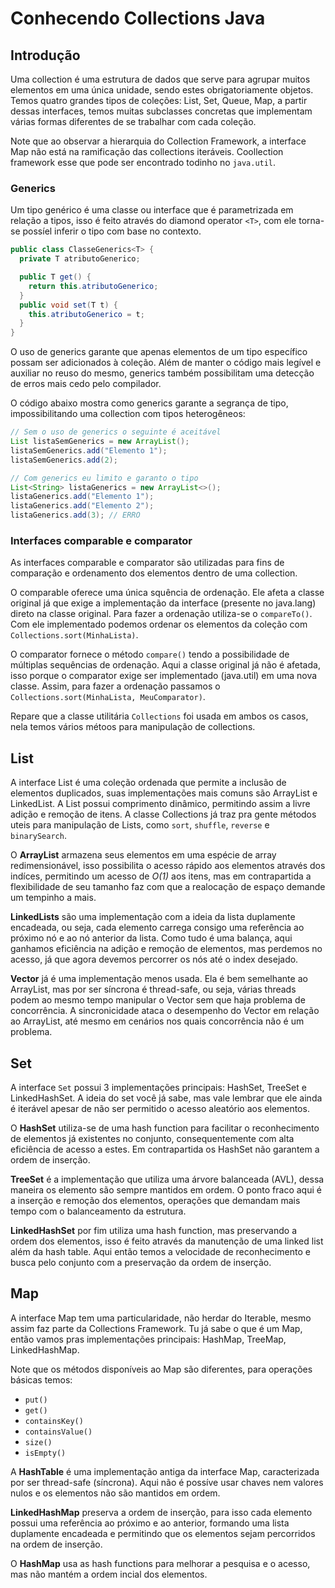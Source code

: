 # Conhecendo Collections Java

## Introdução

Uma collection é uma estrutura de dados que serve para agrupar muitos elementos em uma única unidade, sendo estes obrigatoriamente objetos. Temos quatro grandes tipos de coleções: List, Set, Queue, Map, a partir dessas interfaces, temos muitas subclasses concretas que implementam várias formas diferentes de se trabalhar com cada coleção.

Note que ao observar a hierarquia do Collection Framework, a interface Map não está na ramificação das collections iteráveis. Coollection framework esse que pode ser encontrado todinho no `java.util`.

### Generics

Um tipo genérico é uma classe ou interface que é parametrizada em relação a tipos, isso é feito através do diamond operator `<T>`, com ele torna-se possíel inferir o tipo com base no contexto.
```java
public class ClasseGenerics<T> {
  private T atributoGenerico;

  public T get() {
    return this.atributoGenerico;
  }
  public void set(T t) {
    this.atributoGenerico = t;
  }
}
```

O uso de generics garante que apenas elementos de um tipo específico possam ser adicionados à coleção. Além de manter o código mais legível e auxiliar no reuso do mesmo, generics também possibilitam uma detecção de erros mais cedo pelo compilador.

O código abaixo mostra como generics garante a segrança de tipo, impossibilitando uma collection com tipos heterogêneos:
```java
// Sem o uso de generics o seguinte é aceitável
List listaSemGenerics = new ArrayList();
listaSemGenerics.add("Elemento 1");
listaSemGenerics.add(2);

// Com generics eu limito e garanto o tipo
List<String> listaGenerics = new ArrayList<>();
listaGenerics.add("Elemento 1");
listaGenerics.add("Elemento 2");
listaGenerics.add(3); // ERRO
```

### Interfaces comparable e comparator

As interfaces comparable e comparator são utilizadas para fins de comparação e ordenamento dos elementos dentro de uma collection.

O comparable oferece uma única squência de ordenação. Ele afeta a classe original já que exige a implementação da interface (presente no java.lang) direto na classe original. Para fazer a ordenação utiliza-se o `compareTo()`. Com ele implementado podemos ordenar os elementos da coleção com `Collections.sort(MinhaLista)`.

O comparator fornece o método `compare()` tendo a possibilidade de múltiplas sequências de ordenação. Aqui a classe original já não é afetada, isso porque o comparator exige ser implementado (java.util) em uma nova classe. Assim, para fazer a ordenação passamos o `Collections.sort(MinhaLista, MeuComparator)`.

Repare que a classe utilitária `Collections` foi usada em ambos os casos, nela temos vários métoos para manipulação de collections.

## List

A interface List é uma coleção ordenada que permite a inclusão de elementos duplicados, suas implementações mais comuns são ArrayList e LinkedList. A List possui comprimento dinâmico, permitindo assim a livre adição e remoção de itens. A classe Collections já traz pra gente métodos uteis para manipulação de Lists, como `sort`, `shuffle`, `reverse` e `binarySearch`.

O **ArrayList** armazena seus elementos em uma espécie de array redimensionável, isso possibilita o acesso rápido aos elementos através dos indíces, permitindo um acesso de *O(1)* aos itens, mas em contrapartida a flexibilidade de seu tamanho faz com que a realocação de espaço demande um tempinho a mais.

**LinkedLists** são uma implementação com a ideia da lista duplamente encadeada, ou seja, cada elemento carrega consigo uma referência ao próximo nó e ao nó anterior da lista. Como tudo é uma balança, aqui ganhamos eficiência na adição e remoção de elementos, mas perdemos no acesso, já que agora devemos percorrer os nós até o index desejado.

**Vector** já é uma implementação menos usada. Ela é bem semelhante ao ArrayList, mas por ser síncrona é thread-safe, ou seja, várias threads podem ao mesmo tempo manipular o Vector sem que haja problema de concorrência. A sincronicidade ataca o desempenho do Vector em relação ao ArrayList, até mesmo em cenários nos quais concorrência não é um problema.

## Set

A interface `Set` possui 3 implementações principais: HashSet, TreeSet e LinkedHashSet. A ideia do set você já sabe, mas vale lembrar que ele ainda é iterável apesar de não ser permitido o acesso aleatório aos elementos.

O **HashSet** utiliza-se de uma hash function para facilitar o reconhecimento de elementos já existentes no conjunto, consequentemente com alta eficiência de acesso a estes. Em contrapartida os HashSet não garantem a ordem de inserção.

**TreeSet** é a implementação que utiliza uma árvore balanceada (AVL), dessa maneira os elemento são sempre mantidos em ordem. O ponto fraco aqui é a inserção e remoção dos elementos, operações que demandam mais tempo com o balanceamento da estrutura.

**LinkedHashSet** por fim utiliza uma hash function, mas preservando a ordem dos elementos, isso é feito através da manutenção de uma linked list além da hash table. Aqui então temos a velocidade de reconhecimento e busca pelo conjunto com a preservação da ordem de inserção.

## Map

A interface Map tem uma particularidade, não herdar do Iterable, mesmo assim faz parte da Collections Framework. Tu já sabe o que é um Map, então vamos pras implementações principais: HashMap, TreeMap, LinkedHashMap.

Note que os métodos disponíveis ao Map são diferentes, para operações básicas temos:
- `put()`
- `get()`
- `containsKey()`
- `containsValue()`
- `size()`
- `isEmpty()`

A **HashTable** é uma implementação antiga da interface Map, caracterizada por ser thread-safe (síncrona). Aqui não é possíve usar chaves nem valores nulos e os elementos não são mantidos em ordem.

**LinkedHashMap** preserva a ordem de inserção, para isso cada elemento possui uma referência ao próximo e ao anterior, formando uma lista duplamente encadeada e permitindo que os elementos sejam percorridos na ordem de inserção.

O **HashMap** usa as hash functions para melhorar a pesquisa e o acesso, mas não mantém a ordem incial dos elementos.
